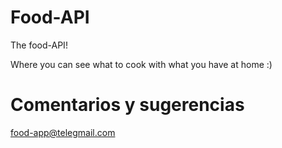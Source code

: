 # Food-API

The food-API!

Where you can see what to cook with what you have at home :)

# Comentarios y sugerencias

food-app@telegmail.com